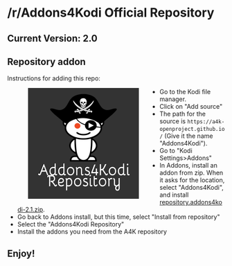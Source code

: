 # /r/Addons4Kodi Official Repository
## Current Version: 2.0

## Repository addon

Instructions for adding this repo:

<img align="left" src="icon.png" width="256" hspace="48" title="Addons4Kodi Repository">

<p align="right">
  <ul>
    <li>Go to the Kodi file manager.</li>
    <li>Click on "Add source"</li>
    <li>The path for the source is <code>https://a4k-openproject.github.io/</code> (Give it the name "Addons4Kodi").</li>
    <li>Go to "Kodi Settings>Addons"</li>
    <li>In Addons, install an addon from zip.  When it asks for the location, select "Addons4Kodi", and install <a href="repository.addons4kodi-2.1.zip">repository.addons4kodi-2.1.zip</a>.</li>
    <li>Go back to Addons install, but this time, select "Install from repository"</li>
    <li>Select the "Addons4Kodi Repository"</li>
    <li>Install the addons you need from the A4K repository</li>    
  </ul>
</p>

## Enjoy!
